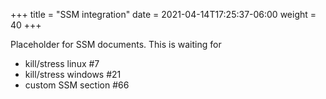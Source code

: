 +++
title = "SSM integration"
date =  2021-04-14T17:25:37-06:00
weight = 40
+++

Placeholder for SSM documents. This is waiting for

* kill/stress linux #7
* kill/stress windows #21
* custom SSM section #66
